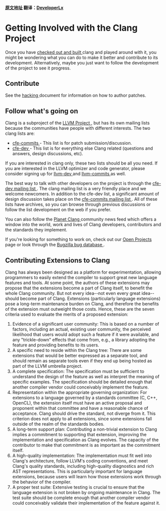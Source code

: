 #### [原文地址](http://clang.llvm.org/get_involved.html) 翻译：[DeveloperLx](http://weibo.com/DeveloperLx)

<div id="content">
    <h1>
        Getting Involved with the Clang Project
    </h1>
    <p>
        Once you have
        <a href="http://clang.llvm.org/get_started.html">
            checked out and built
        </a>
        clang and played around with it, you might be wondering what you can do
        to make it better and contribute to its development. Alternatively, maybe
        you just want to follow the development of the project to see it progress.
    </p>
    <h2>
        Contribute
    </h2>
    See the
    <a href="http://clang.llvm.org/hacking.html">
        hacking
    </a>
    document for information on how to author patches.
    <h2>
        Follow what's going on
    </h2>
    <p>
        Clang is a subproject of the
        <a href="http://llvm.org">
            LLVM Project
        </a>
        , but has its own mailing lists because the communities have people with
        different interests. The two clang lists are:
    </p>
    <ul>
        <li>
            <a href="http://lists.llvm.org/mailman/listinfo/cfe-commits">
                cfe-commits
            </a>
            - This list is for patch submission/discussion.
        </li>
        <li>
            <a href="http://lists.llvm.org/mailman/listinfo/cfe-dev">
                cfe-dev
            </a>
            - This list is for everything else Clang related (questions and answers,
            design discussions, etc).
        </li>
    </ul>
    <p>
        If you are interested in clang only, these two lists should be all you
        need. If you are interested in the LLVM optimizer and code generator, please
        consider signing up for
        <a href="http://lists.llvm.org/mailman/listinfo/llvm-dev">
            llvm-dev
        </a>
        and
        <a href="http://lists.llvm.org/mailman/listinfo/llvm-commits">
            llvm-commits
        </a>
        as well.
    </p>
    <p>
        The best way to talk with other developers on the project is through the
        <a href="http://lists.llvm.org/mailman/listinfo/cfe-dev">
            cfe-dev mailing list
        </a>
        . The clang mailing list is a very friendly place and we welcome newcomers.
        In addition to the cfe-dev list, a significant amount of design discussion
        takes place on the
        <a href="http://lists.llvm.org/mailman/listinfo/cfe-commits">
            cfe-commits mailing list
        </a>
        . All of these lists have archives, so you can browse through previous
        discussions or follow the list development on the web if you prefer.
    </p>
    <p>
        You can also follow the
        <a href="http://planet.clang.org/">
            Planet Clang
        </a>
        community news feed which offers a window into the world, work and lives
        of Clang developers, contributors and the standards they implement.
    </p>
    <p>
        If you're looking for something to work on, check out our
        <a href="http://clang.llvm.org/OpenProjects.html">
            Open Projects
        </a>
        page or look through the
        <a href="http://llvm.org/bugs/">
            Bugzilla bug database
        </a>
        .
    </p>
    <h2 id="criteria">
        Contributing Extensions to Clang
    </h2>
    <p>
        Clang has always been designed as a platform for experimentation, allowing
        programmers to easily extend the compiler to support great new language
        features and tools. At some point, the authors of these extensions may
        propose that the extensions become a part of Clang itself, to benefit the
        whole Clang community. But not every idea--not even every great idea--should
        become part of Clang. Extensions (particularly language extensions) pose
        a long-term maintenance burden on Clang, and therefore the benefits of
        the extension must outweight those costs. Hence, these are the seven criteria
        used to evaluate the merits of a proposed extension:
    </p>
    <ol>
        <li>
            Evidence of a significant user community: This is based on a number of
            factors, including an actual, existing user community, the perceived likelihood
            that users would adopt such a feature if it were available, and any "trickle-down"
            effects that come from, e.g., a library adopting the feature and providing
            benefits to its users.
        </li>
        <li>
            A specific need to reside within the Clang tree: There are some extensions
            that would be better expressed as a separate tool, and should remain as
            separate tools even if they end up being hosted as part of the LLVM umbrella
            project.
        </li>
        <li>
            A complete specification: The specification must be sufficient to understand
            the design of the feature as well as interpret the meaning of specific
            examples. The specification should be detailed enough that another compiler
            vendor could conceivably implement the feature.
        </li>
        <li>
            Representation within the appropriate governing organization: For extensions
            to a language governed by a standards committee (C, C++, OpenCL), the extension
            itself must have an active proposal and proponent within that committee
            and have a reasonable chance of acceptance. Clang should drive the standard,
            not diverge from it. This criterion does not apply to all extensions, since
            some extensions fall outside of the realm of the standards bodies.
        </li>
        <li>
            A long-term support plan: Contributing a non-trivial extension to Clang
            implies a commitment to supporting that extension, improving the implementation
            and specification as Clang evolves. The capacity of the contributor to
            make that commitment is as important as the commitment itself.
        </li>
        <li>
            A high-quality implementation: The implementation must fit well into Clang's
            architecture, follow LLVM's coding conventions, and meet Clang's quality
            standards, including high-quality diagnostics and rich AST representations.
            This is particularly important for language extensions, because users will
            learn how those extensions work through the behavior of the compiler.
        </li>
        <li>
            A proper test suite: Extensive testing is crucial to ensure that the language
            extension is not broken by ongoing maintenance in Clang. The test suite
            should be complete enough that another compiler vendor could conceivably
            validate their implementation of the feature against it.
        </li>
    </ol>
</div>